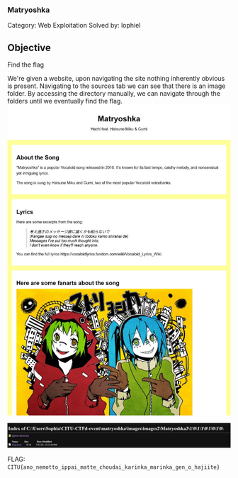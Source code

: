 ### Matryoshka

Category: Web Exploitation
Solved by: lophiel

## Objective

Find the flag

We're given a website, upon navigating the site nothing inherently obvious is present. Navigating to the sources tab we can see that there is an image folder. By accessing the directory manually, we can navigate through the folders until we eventually find the flag.
![Screenshot of Website](1.jpg)

![File directory](2.jpg)

FLAG: `CITU{ano_nemotto_ippai_matte_choudai_karinka_marinka_gen_o_hajiite}`
